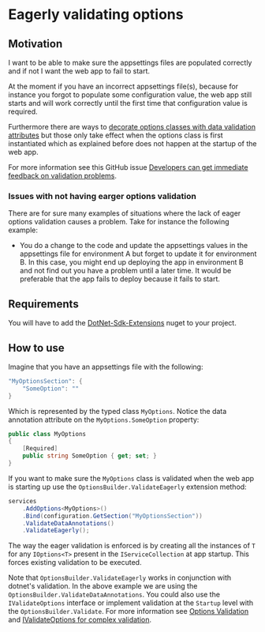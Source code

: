 ﻿# Eagerly validating options

## Motivation

I want to be able to make sure the appsettings files are populated correctly and if not I want the web app to fail to start.

At the moment if you have an incorrect appsettings file(s), because for instance you forgot to populate some configuration value, the web app still starts and will work correctly until the first time that configuration value is required.

Furthermore there are ways to [decorate options classes with data validation attributes](https://docs.microsoft.com/en-us/aspnet/core/fundamentals/configuration/options?#options-validation) but those only take effect when the options class is first instantiated which as explained before does not happen at the startup of the web app.

For more information see this GitHub issue [Developers can get immediate feedback on validation problems](https://github.com/dotnet/runtime/issues/36391).

### Issues with not having earger options validation

There are for sure many examples of situations where the lack of eager options validation causes a problem. Take for instance the following example:

* You do a change to the code and update the appsettings values in the appsettings file for environment A but forget to update it for environment B. In this case, you might end up deploying the app in environment B and not find out you have a problem until a later time. It would be preferable that the app fails to deploy because it fails to start.

## Requirements

You will have to add the [DotNet-Sdk-Extensions](https://www.nuget.org/packages/DotNet-Sdk-Extensions) nuget to your project.

## How to use

Imagine that you have an appsettings file with the following:

```csharp
"MyOptionsSection": {
    "SomeOption": ""
}
```

Which is represented by the typed class `MyOptions`. Notice the data annotation attribute on the `MyOptions.SomeOption` property:

```csharp
public class MyOptions
{
    [Required]
    public string SomeOption { get; set; }
}
```

If you want to make sure the `MyOptions` class is validated when the web app is starting up use the `OptionsBuilder.ValidateEagerly` extension method:

```csharp
services
    .AddOptions<MyOptions>()
    .Bind(configuration.GetSection("MyOptionsSection"))
    .ValidateDataAnnotations()
    .ValidateEagerly();
```

The way the eager validation is enforced is by creating all the instances of `T` for any `IOptions<T>` present in the `IServiceCollection` at app startup. This forces existing validation to be executed.

Note that `OptionsBuilder.ValidateEagerly` works in conjunction with dotnet's validation. In the above example we are using the `OptionsBuilder.ValidateDataAnnotations`. You could also use the `IValidateOptions` interface or implement validation at the `Startup` level with the `OptionsBuilder.Validate`. For more information see [Options Validation](https://docs.microsoft.com/en-us/aspnet/core/fundamentals/configuration/options?#options-validation) and [IValidateOptions for complex validation](https://docs.microsoft.com/en-us/aspnet/core/fundamentals/configuration/options?#ivalidateoptions-for-complex-validation).
